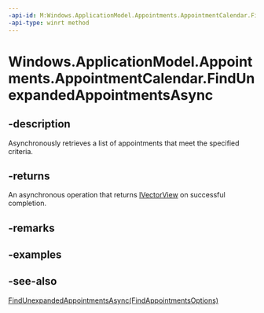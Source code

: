 ----api-id: M:Windows.ApplicationModel.Appointments.AppointmentCalendar.FindUnexpandedAppointmentsAsync
-api-type: winrt method
---<!-- Method syntaxpublic Windows.Foundation.IAsyncOperation<Windows.Foundation.Collections.IVectorView<Windows.ApplicationModel.Appointments.Appointment>> FindUnexpandedAppointmentsAsync()--># Windows.ApplicationModel.Appointments.AppointmentCalendar.FindUnexpandedAppointmentsAsync## -descriptionAsynchronously retrieves a list of appointments that meet the specified criteria.## -returnsAn asynchronous operation that returns [IVectorView](../windows.foundation.collections/ivectorview_1.md) on successful completion.## -remarks## -examples## -see-also[FindUnexpandedAppointmentsAsync(FindAppointmentsOptions)](appointmentcalendar_findunexpandedappointmentsasync_139541599.md)